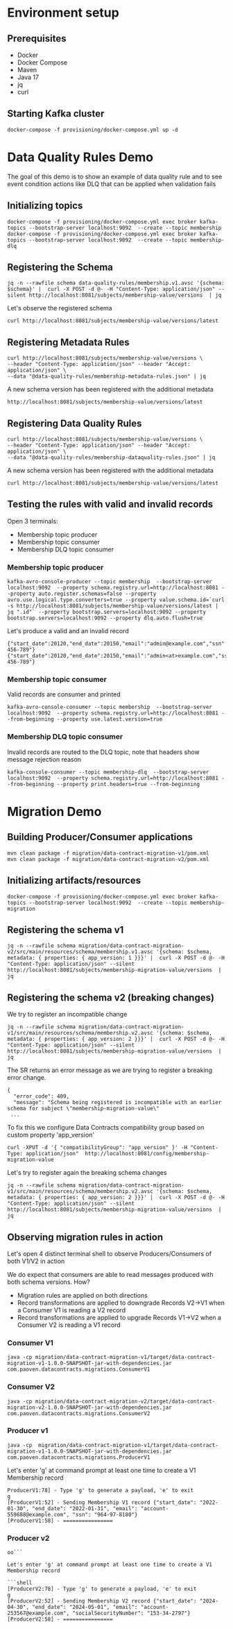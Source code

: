 # Environment setup
## Prerequisites

* Docker
* Docker Compose
* Maven
* Java 17
* jq
* curl

## Starting Kafka cluster

```shell
docker-compose -f provisioning/docker-compose.yml up -d
```

# Data Quality Rules Demo

The goal of this demo is to show an example of data quality rule and to see event condition actions like DLQ that can be applied when validation fails

## Initializing topics

```shell
docker-compose -f provisioning/docker-compose.yml exec broker kafka-topics --bootstrap-server localhost:9092  --create --topic membership
docker-compose -f provisioning/docker-compose.yml exec broker kafka-topics --bootstrap-server localhost:9092  --create --topic membership-dlq
```

## Registering the Schema

```shell
jq -n --rawfile schema data-quality-rules/membership.v1.avsc '{schema: $schema}' |  curl -X POST -d @- -H "Content-Type: application/json" --silent http://localhost:8081/subjects/membership-value/versions  | jq
```

Let's observe the registered schema

```shell
curl http://localhost:8081/subjects/membership-value/versions/latest
```

## Registering Metadata Rules

```shell
curl http://localhost:8081/subjects/membership-value/versions \
--header "Content-Type: application/json" --header "Accept: application/json" \
--data "@data-quality-rules/membership-metadata-rules.json" | jq
```

A new schema version has been registered with the additional metadata

```shell
http://localhost:8081/subjects/membership-value/versions/latest
```

## Registering Data Quality Rules

```shell
curl http://localhost:8081/subjects/membership-value/versions \
--header "Content-Type: application/json" --header "Accept: application/json" \
--data "@data-quality-rules/membership-dataquality-rules.json" | jq
```

A new schema version has been registered with the additional metadata

```shell
curl http://localhost:8081/subjects/membership-value/versions/latest
```

## Testing the rules with valid and invalid records

Open 3 terminals:
 * Membership topic producer
 * Membership topic consumer
 * Membership DLQ topic consumer


### Membership topic producer
```shell
kafka-avro-console-producer --topic membership  --bootstrap-server localhost:9092  --property schema.registry.url=http://localhost:8081 --property auto.register.schemas=false --property avro.use.logical.type.converters=true --property value.schema.id=`curl -s http://localhost:8081/subjects/membership-value/versions/latest | jq ".id"` --property bootstrap.servers=localhost:9092 --property bootstrap.servers=localhost:9092 --property dlq.auto.flush=true 
```
Let's produce a valid and an invalid record

```shell
{"start_date":20120,"end_date":20150,"email":"admin@example.com","ssn":"123-456-789"}
{"start_date":20120,"end_date":20150,"email":"admin<at>example.com","ssn":"123-456-789"}
```

### Membership topic consumer

Valid records are consumer and printed 
```shell
kafka-avro-console-consumer --topic membership  --bootstrap-server localhost:9092  --property schema.registry.url=http://localhost:8081 --from-beginning --property use.latest.version=true
```

### Membership DLQ topic consumer

Invalid records are routed to the DLQ topic, note that headers show message rejection reason

```shell
kafka-console-consumer --topic membership-dlq  --bootstrap-server localhost:9092  --property schema.registry.url=http://localhost:8081 --from-beginning --property print.headers=true --from-beginning
```

# Migration Demo

## Building Producer/Consumer applications
```shell
mvn clean package -f migration/data-contract-migration-v1/pom.xml
mvn clean package -f migration/data-contract-migration-v2/pom.xml
```

## Initializing artifacts/resources

```shell
docker-compose -f provisioning/docker-compose.yml exec broker kafka-topics --bootstrap-server localhost:9092  --create --topic membership-migration
```

## Registering the schema v1

```shell
jq -n --rawfile schema migration/data-contract-migration-v2/src/main/resources/schema/membership.v1.avsc '{schema: $schema, metadata: { properties: { app_version: 1 }}}' |  curl -X POST -d @- -H "Content-Type: application/json" --silent http://localhost:8081/subjects/membership-migration-value/versions  | jq
```

## Registering the schema v2 (breaking changes)

We try to register an incompatible change

```shell
jq -n --rawfile schema migration/data-contract-migration-v1/src/main/resources/schema/membership.v2.avsc '{schema: $schema, metadata: { properties: { app_version: 2 }}}' |  curl -X POST -d @- -H "Content-Type: application/json" --silent http://localhost:8081/subjects/membership-migration-value/versions  | jq
```

The SR returns an error message as we are trying to register a breaking error change.
```shell
{
  "error_code": 409,
  "message": "Schema being registered is incompatible with an earlier schema for subject \"membership-migration-value\"
 ...
```

To fix this we configure Data Contracts compatibility group based on custom property 'app_version'

```shell
curl -XPUT -d '{ "compatibilityGroup": "app_version" }' -H "Content-Type: application/json"  http://localhost:8081/config/membership-migration-value
```

Let's try to register again the breaking schema changes
```
jq -n --rawfile schema migration/data-contract-migration-v1/src/main/resources/schema/membership.v2.avsc '{schema: $schema, metadata: { properties: { app_version: 2 }}}' |  curl -X POST -d @- -H "Content-Type: application/json" --silent http://localhost:8081/subjects/membership-migration-value/versions  | jq
```
 
## Observing migration rules in action

Let's open 4 distinct terminal shell to observe Producers/Consumers of both V1/V2 in action

We do expect that consumers are able to read messages produced with both schema versions. How?

* Migration rules are applied on both directions
* Record transformations are applied to downgrade Records V2->V1 when a Consumer V1 is reading a V2 record
* Record transformations are applied to upgrade Records V1->V2 when a Consumer V2 is reading a V1 record
  
### Consumer V1 ###


```shell
java -cp migration/data-contract-migration-v1/target/data-contract-migration-v1-1.0.0-SNAPSHOT-jar-with-dependencies.jar  com.paoven.datacontracts.migrations.ConsumerV1
```

### Consumer V2 ###

```shell
java -cp migration/data-contract-migration-v2/target/data-contract-migration-v2-1.0.0-SNAPSHOT-jar-with-dependencies.jar  com.paoven.datacontracts.migrations.ConsumerV2
```

### Producer v1
```shell
java -cp  migration/data-contract-migration-v1/target/data-contract-migration-v1-1.0.0-SNAPSHOT-jar-with-dependencies.jar com.paoven.datacontracts.migrations.ProducerV1
```
Let's enter 'g' at command prompt at least one time to create a V1 Membership record
```shell
ProducerV1:78] - Type 'g' to generate a payload, 'e' to exit
g
[ProducerV1:52] - Sending Membership V1 record {"start_date": "2022-01-30", "end_date": "2022-01-31", "email": "account-559688@example.com", "ssn": "964-97-8180"}
[ProducerV1:58] - ================

```
### Producer v2
```shell
oo```

Let's enter 'g' at command prompt at least one time to create a V1 Membership record

```shell
[ProducerV2:78] - Type 'g' to generate a payload, 'e' to exit
g
[ProducerV2:52] - Sending Membership V2 record {"start_date": "2024-04-30", "end_date": "2024-05-01", "email": "account-253567@example.com", "socialSecurityNumber": "153-34-2797"}
[ProducerV2:58] - ================
```